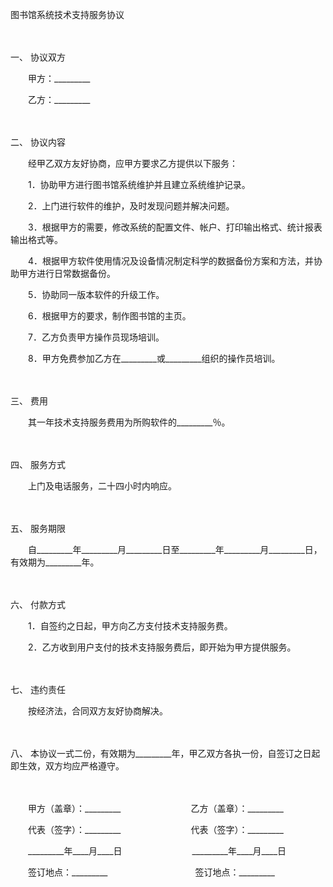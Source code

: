 



图书馆系统技术支持服务协议



 

　　

一、
协议双方

　　甲方：_________

　　乙方：_________

　　

二、
协议内容

　　经甲乙双方友好协商，应甲方要求乙方提供以下服务：

　　1．协助甲方进行图书馆系统维护并且建立系统维护记录。

　　2．上门进行软件的维护，及时发现问题并解决问题。

　　3．根据甲方的需要，修改系统的配置文件、帐户、打印输出格式、统计报表输出格式等。

　　4．根据甲方软件使用情况及设备情况制定科学的数据备份方案和方法，并协助甲方进行日常数据备份。

　　5．协助同一版本软件的升级工作。

　　6．根据甲方的要求，制作图书馆的主页。

　　7．乙方负责甲方操作员现场培训。

　　8．甲方免费参加乙方在_________或_________组织的操作员培训。

　　

三、
费用

　　其一年技术支持服务费用为所购软件的_________％。

　　

四、
服务方式

　　上门及电话服务，二十四小时内响应。

　　

五、
服务期限

　　自_________年_________月_________日至_________年_________月_________日，有效期为_________年。

　　

六、
付款方式

　　1．自签约之日起，甲方向乙方支付技术支持服务费。

　　2．乙方收到用户支付的技术支持服务费后，即开始为甲方提供服务。

　　

七、
违约责任

　　按经济法，合同双方友好协商解决。

　　

八、
本协议一式二份，有效期为_________年，甲乙双方各执一份，自签订之日起即生效，双方均应严格遵守。

　　

　　甲方（盖章）：_________　　　　　　　　乙方（盖章）：_________　　

　　代表（签字）：_________　　　　　　　　代表（签字）：_________　　

　　_________年____月____日　　　　　　　　_________年____月____日　　

　　签订地点：_________　　　　　　　　　　签订地点：_________